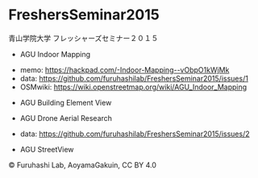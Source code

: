 # FreshersSeminar2015
青山学院大学 フレッシャーズセミナー２０１５

* AGU Indoor Mapping

- memo: https://hackpad.com/-Indoor-Mapping--vObpO1kWjMk
- data: https://github.com/furuhashilab/FreshersSeminar2015/issues/1
- OSMwiki: https://wiki.openstreetmap.org/wiki/AGU_Indoor_Mapping


* AGU Building Element View


* AGU Drone Aerial Research

- data: https://github.com/furuhashilab/FreshersSeminar2015/issues/2


* AGU StreetView


© Furuhashi Lab, AoyamaGakuin, CC BY 4.0 
